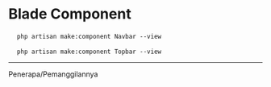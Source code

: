 <h1>Blade Component</h1>
<pre>
  <code>php artisan make:component Navbar --view</code>
</pre>
<pre>
  <code>php artisan make:component Topbar --view</code>
</pre>
<hr/>
<p>Penerapa/Pemanggilannya</p>
<p></p><x-navbar></x-navbar></p>
<br/>
<p><x-topbar></x-topbar></p>
